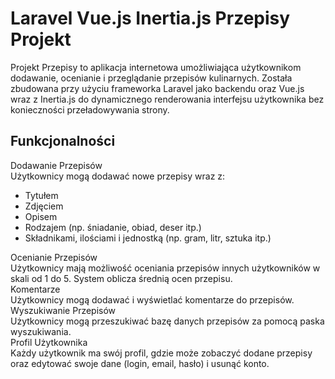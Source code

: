 # Laravel Vue.js Inertia.js Przepisy Projekt

<div class="project-description">
  Projekt Przepisy to aplikacja internetowa umożliwiająca użytkownikom dodawanie, ocenianie i przeglądanie przepisów kulinarnych. Została zbudowana przy użyciu frameworka Laravel jako backendu oraz Vue.js wraz z Inertia.js do dynamicznego renderowania interfejsu użytkownika bez konieczności przeładowywania strony.
</div>

## Funkcjonalności

<div class="functionality">Dodawanie Przepisów</div>
Użytkownicy mogą dodawać nowe przepisy wraz z:

- Tytułem
- Zdjęciem
- Opisem
- Rodzajem (np. śniadanie, obiad, deser itp.)
- Składnikami, ilościami i jednostką (np. gram, litr, sztuka itp.)

<div class="functionality">Ocenianie Przepisów</div>
Użytkownicy mają możliwość oceniania przepisów innych użytkowników w skali od 1 do 5. System oblicza średnią ocen przepisu.

<div class="functionality">Komentarze</div>
Użytkownicy mogą dodawać i wyświetlać komentarze do przepisów.

<div class="functionality">Wyszukiwanie Przepisów</div>
Użytkownicy mogą przeszukiwać bazę danych przepisów za pomocą paska wyszukiwania.

<div class="functionality">Profil Użytkownika</div>
Każdy użytkownik ma swój profil, gdzie może zobaczyć dodane przepisy oraz edytować swoje dane (login, email, hasło) i usunąć konto.
